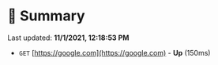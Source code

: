 # 📖 Summary
Last updated: **11/1/2021, 12:18:53 PM**

- `GET` [https://google.com](https://google.com) - **Up** (150ms)
